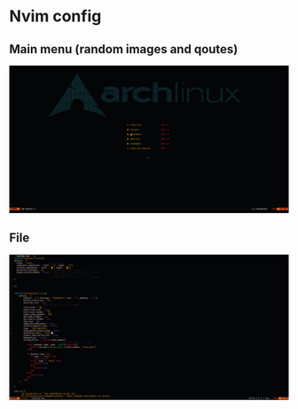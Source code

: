 # Nvim config
## Main menu (random images and qoutes)
![preview](https://raw.githubusercontent.com/GreenTeaSeb/nvim-config/main/screenshot2.png)
## File
![preview](https://raw.githubusercontent.com/GreenTeaSeb/nvim-config/main/screenshot.png)
